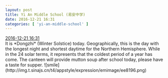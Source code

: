 ```yaml
---
layout: post
title: Yi An Middle School (易安中学)
date: 2016-12-21 16:31
categories: [ 'yi-an-middle-school' ]
---
```


<div class="weibo-info">
  <a href="http://weibo.com/6074218720/En8YLgiVK">2016-12-21 16:31</a>
</div>
It is *Dongzhi* (Winter Solstice) today. Geographically, this is the day with the longest night and shortest daytime for the Northern Hemisphere. While in the 24 solar terms, it represents that the coldest period of a year has come. The canteen will provide mutton soup after school today, please have a taste for supper. ![smile](http://img.t.sinajs.cn/t4/appstyle/expression/emimage/ee8196.png)

